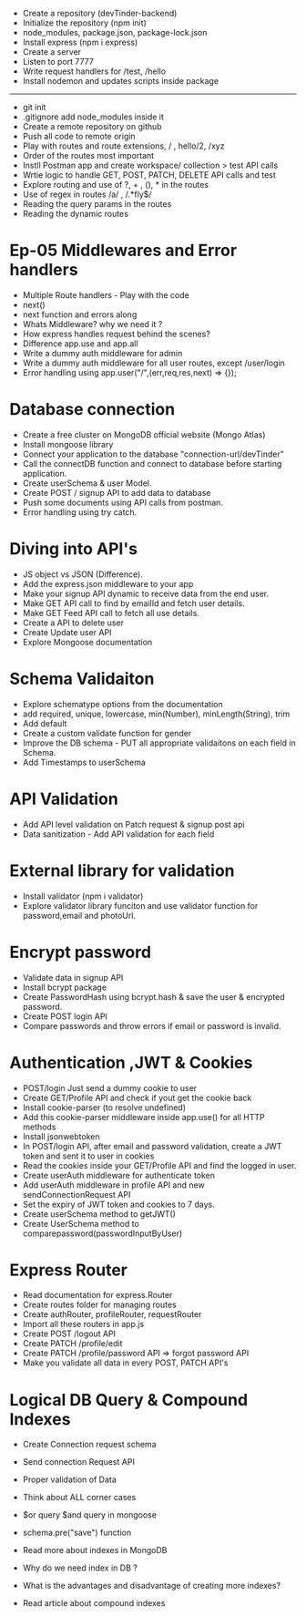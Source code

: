- Create a repository (devTinder-backend)
- Initialize the repository (npm init)
- node_modules, package.json, package-lock.json
- Install express (npm i express)
- Create a server
- Listen to port 7777
- Write request handlers for /test, /hello
- Install nodemon and updates scripts inside package

--------
- git init
- .gitignore add node_modules inside it
- Create a remote repository on github
- Push all code to remote origin
- Play with routes and route extensions, / , hello/2, /xyz
- Order of the routes most important
- Instll Postman app and create workspace/ collection > test API calls
- Wrtie logic to handle GET, POST, PATCH, DELETE API calls and test
- Explore routing and use of ?, + , (), * in the routes
- Use of regex in routes /a/ , /.*fly$/
- Reading the query params in the routes
- Reading the dynamic routes

 # Ep-05 Middlewares and Error handlers
 - Multiple Route handlers - Play with the code
 - next()
 - next function and errors along 
 - Whats Middleware? why we need it ?
 - How express handles request behind the scenes?
 - Difference app.use and app.all
 - Write a dummy auth middleware for admin
 - Write a dummy auth middleware for all user routes, except /user/login
 - Error handling using app.user("/",(err,req,res,next) => {});

 # Database connection
 - Create a free cluster on MongoDB official website (Mongo Atlas)
 - Install mongoose library 
 - Connect your application to the database "connection-url/devTinder"
 - Call the connectDB function and connect to database before starting application.
 - Create userSchema & user Model.
 - Create POST / signup API to add data to database
 - Push some documents using API calls from postman.
 - Error handling using try catch.

 # Diving into API's
 - JS object vs JSON (Difference).
 - Add the express.json middleware to your app
 - Make your signup API dynamic to receive data from the end user.
 - Make GET API call to find by emailId and fetch user details.
 - Make GET Feed API call to fetch all use details.
 - Create a API to delete user
 - Create Update user API
 - Explore Mongoose documentation

 # Schema Validaiton
 - Explore schematype options from the documentation
 - add required, unique, lowercase, min(Number), minLength(String), trim
 - Add default
 - Create a custom validate function for gender
 - Improve the DB schema - PUT all appropriate validaitons on each field in Schema.
 - Add Timestamps to userSchema
 # API Validation
 - Add API level validation on Patch request & signup post api
 - Data sanitization - Add API validation for each field

 # External library for validation
 - Install validator (npm i validator)
 - Explore validator library funciton and use validator function for password,email and photoUrl.

 # Encrypt password
 - Validate data in signup API
 - Install bcrypt package
 - Create PasswordHash using bcrypt.hash & save the user & encrypted password.
 - Create POST login API
 - Compare passwords and throw errors if email or password is invalid.

 # Authentication ,JWT & Cookies
 - POST/login Just send a dummy cookie to user
 - Create GET/Profile API and check if yout get the cookie back
 - Install cookie-parser (to resolve undefined)
 - Add this cookie-parser middleware inside app.use() for all HTTP methods
 - Install jsonwebtoken
 - In POST/login API, after email and password validation, create a JWT token and sent it to user in cookies
 - Read the cookies inside your GET/Profile API and find the logged in user.
 - Create userAuth middleware for authenticate token
 - Add userAuth middleware in profile API and new sendConnectionRequest API
 - Set the expiry of JWT token and cookies to 7 days.
 - Create userSchema method to getJWT()
 - Create UserSchema method to comparepassword(passwordInputByUser)

 # Express Router
 - Read documentation for express.Router
 - Create routes folder for managing routes
 - Create authRouter, profileRouter, requestRouter
 - Import all these routers in app.js
 - Create POST /logout API
 - Create PATCH /profile/edit
 - Create PATCH /profile/password API => forgot password API
 - Make you validate all data in every POST, PATCH API's

 # Logical DB Query & Compound Indexes
 - Create Connection request schema
 - Send connection Request API
 - Proper validation of Data
 - Think about ALL corner cases
 - $or query $and query in mongoose
 - schema.pre("save") function
 
 - Read more about indexes in MongoDB
 - Why do we need index in DB ?
 - What is the advantages and disadvantage of creating more indexes?
 - Read article about compound indexes